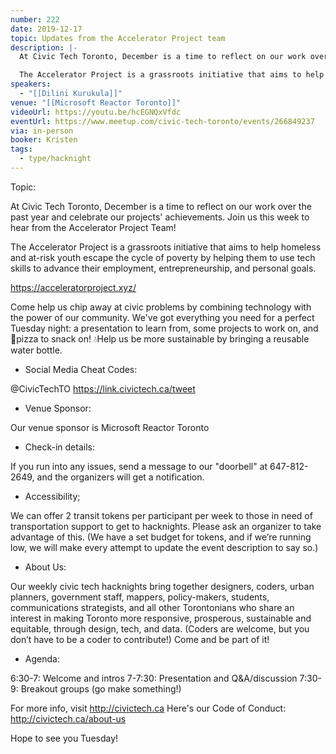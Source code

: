 ```yaml
---
number: 222
date: 2019-12-17
topic: Updates from the Accelerator Project team
description: |-
  At Civic Tech Toronto, December is a time to reflect on our work over the past year and celebrate our projects' achievements. Join us this week to hear from the Accelerator Project Team!

  The Accelerator Project is a grassroots initiative that aims to help homeless and at-risk youth escape the cycle of poverty by helping them to use tech skills to advance their employment, entrepreneurship, and personal goals. https://acceleratorproject.xyz/
speakers:
  - "[[Dilini Kurukula]]"
venue: "[[Microsoft Reactor Toronto]]"
videoUrl: https://youtu.be/hcEGNQxVfdc
eventUrl: https://www.meetup.com/civic-tech-toronto/events/266849237
via: in-person
booker: Kristen
tags:
  - type/hacknight
---
```


Topic:

At Civic Tech Toronto, December is a time to reflect on our work over the past year and celebrate our projects' achievements. Join us this week to hear from the Accelerator Project Team!

The Accelerator Project is a grassroots initiative that aims to help homeless and at-risk youth escape the cycle of poverty by helping them to use tech skills to advance their employment, entrepreneurship, and personal goals.

https://acceleratorproject.xyz/

Come help us chip away at civic problems by combining technology with the power of our community. We've got everything you need for a perfect Tuesday night: a presentation to learn from, some projects to work on, and 🍕pizza to snack on! 💧Help us be more sustainable by bringing a reusable water bottle.

+ Social Media Cheat Codes:

@CivicTechTO 
https://link.civictech.ca/tweet

+ Venue Sponsor:

Our venue sponsor is Microsoft Reactor Toronto

+ Check-in details:

If you run into any issues, send a message to our "doorbell" at 647-812-2649, and the organizers will get a notification.

+ Accessibility;

We can offer 2 transit tokens per participant per week to those in need of transportation support to get to hacknights. Please ask an organizer to take advantage of this. (We have a set budget for tokens, and if we’re running low, we will make every attempt to update the event description to say so.)

+ About Us:

Our weekly civic tech hacknights bring together designers, coders, urban planners, government staff, mappers, policy-makers, students, communications strategists, and all other Torontonians who share an interest in making Toronto more responsive, prosperous, sustainable and equitable, through design, tech, and data. (Coders are welcome, but you don’t have to be a coder to contribute!) Come and be part of it!

+ Agenda:

6:30-7: Welcome and intros
7-7:30: Presentation and Q&A/discussion
7:30-9: Breakout groups (go make something!)

For more info, visit http://civictech.ca
Here's our Code of Conduct: http://civictech.ca/about-us

Hope to see you Tuesday!